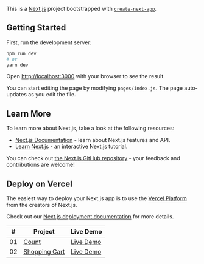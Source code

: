 This is a [Next.js](https://nextjs.org/) project bootstrapped with [`create-next-app`](https://github.com/vercel/next.js/tree/canary/packages/create-next-app).

## Getting Started

First, run the development server:

```bash
npm run dev
# or
yarn dev
```

Open [http://localhost:3000](http://localhost:3000) with your browser to see the result.

You can start editing the page by modifying `pages/index.js`. The page auto-updates as you edit the file.

## Learn More

To learn more about Next.js, take a look at the following resources:

- [Next.js Documentation](https://nextjs.org/docs) - learn about Next.js features and API.
- [Learn Next.js](https://nextjs.org/learn) - an interactive Next.js tutorial.

You can check out [the Next.js GitHub repository](https://github.com/vercel/next.js/) - your feedback and contributions are welcome!

## Deploy on Vercel

The easiest way to deploy your Next.js app is to use the [Vercel Platform](https://vercel.com/import?utm_medium=default-template&filter=next.js&utm_source=create-next-app&utm_campaign=create-next-app-readme) from the creators of Next.js.

Check out our [Next.js deployment documentation](https://nextjs.org/docs/deployment) for more details.

|  #  | Project                                                                                       | Live Demo                                             |
| :-: | --------------------------------------------------------------------------------------------- | ----------------------------------------------------- |
| 01  | [Count](https://github.com/halitguvenilir/react-lessons/blob/master/pages/hooks-1.js)         | [Live Demo](https://react-lessons.vercel.app/hooks-1) |
| 02  | [Shopping Cart](https://github.com/halitguvenilir/react-lessons/blob/master/pages/hooks-2.js) | [Live Demo](https://react-lessons.vercel.app/hooks-2) |
